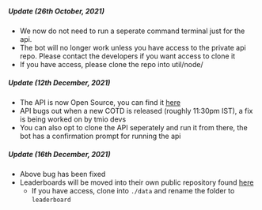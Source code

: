 ##### Update (26th October, 2021)

* We now do not need to run a seperate command terminal just for the api.
* The bot will no longer work unless you have access to the private api repo. Please contact the developers if you want
  access to clone it
* If you have access, please clone the repo into util/node/

##### Update (12th December, 2021)

* The API is now Open Source, you can find
  it [here](https://github.com/artifexdevstuff/TMIndiaBotApi "TMIndiaBotApi Github Link")
* API bugs out when a new COTD is released (roughly 11:30pm IST), a fix is being worked on by tmio devs
* You can also opt to clone the API seperately and run it from there, the bot has a confirmation prompt for running the
  api

##### Update (16th December, 2021)

* Above bug has been fixed
* Leaderboards will be moved into their own public repository
  found [here](https://github.com/NottCurious/TrackmaniaLeaderboards)
    * If you have access, clone into `./data` and rename the folder to `leaderboard`
